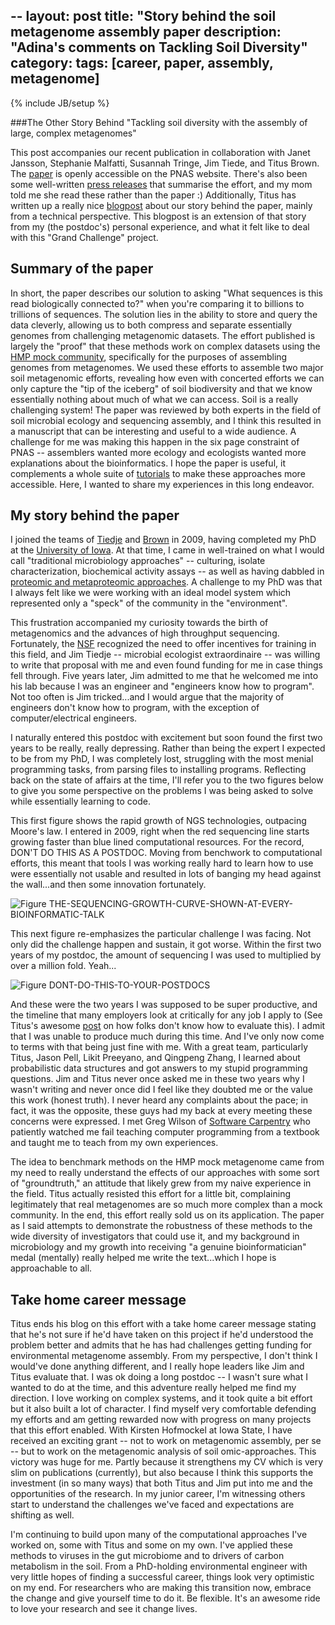 --
layout: post
title: "Story behind the soil metagenome assembly paper
description: "Adina's comments on Tackling Soil Diversity"
category: 
tags: [career, paper, assembly, metagenome]
---
{% include JB/setup %}

###The Other Story Behind "Tackling soil diversity with the assembly of large, complex metagenomes"

This post accompanies our recent publication in collaboration with Janet Jansson, Stephanie Malfatti, Susannah Tringe, Jim Tiede, and Titus Brown.  The [paper](http://www.pnas.org/content/early/2014/03/13/1402564111.abstract) is openly accessible on the PNAS website.  There's also been some well-written [press releases](http://jgi.doe.gov/News/news_14_03_10.html) that summarise the effort, and my mom told me she read these rather than the paper :)  Additionally, Titus has written up a really nice [blogpost](http://ivory.idyll.org/blog/2014-assembling-soil.html) about our story behind the paper, mainly from a technical perspective.  This blogpost is an extension of that story from my (the postdoc's) personal experience, and what it felt like to deal with this "Grand Challenge" project.

## Summary of the paper
In short, the paper describes our solution to asking "What sequences is this read biologically connected to?" when you're comparing it to billions to trillions of sequences.  The solution lies in the ability to store and query the data cleverly, allowing us to both compress and separate essentially genomes from challenging metagenomic datasets.  The effort published is largely the "proof" that these methods work on complex datasets using the [HMP mock community](http://adina.github.io/2012/11/07/the-importance-of-control), specifically for the purposes of assembling genomes from metagenomes.  We used these efforts to assemble two major soil metagenomic efforts, revealing how even with concerted efforts we can only capture the "tip of the iceberg" of soil biodiversity and that we know essentially nothing about much of what we can access.  Soil is a really challenging system!  The paper was reviewed by both experts in the field of soil microbial ecology and sequencing assembly, and I think this resulted in a manuscript that can be interesting and useful to a wide audience.  A challenge for me was making this happen in the six page constraint of PNAS -- assemblers wanted more ecology and ecologists wanted more explanations about the bioinformatics.  I hope the paper is useful, it complements a whole suite of [tutorials](http://www.ged.msu.edu/angus) to make these approaches more accessible.  Here, I wanted to share my experiences in this long endeavor.

## My story behind the paper
I joined the teams of [Tiedje](http://en.wikipedia.org/wiki/James_Tiedje) and [Brown](http://ged.msu.edu/) in 2009, having completed my PhD at the [University of Iowa](http://www.engineering.uiowa.edu/~tmattes/index.htm).  At that time, I came in well-trained on what I would call "traditional microbiology approaches" -- culturing, isolate characterization, biochemical activity assays -- as well as having dabbled in [proteomic and metaproteomic approaches](http://aem.asm.org/content/73/13/4368.full). A challenge to my PhD was that I always felt like we were working with an ideal model system which represented only a "speck" of the community in the "environment".  

This frustration accompanied my curiosity towards the birth of metagenomics and the advances of high throughput sequencing.  Fortunately, the [NSF](http://www.nsf.gov/pubs/2012/nsf12497/nsf12497.htm) recognized the need to offer incentives for training in this field, and Jim Tiedje -- microbial ecologist extraordinaire -- was willing to write that proposal with me and even found funding for me in case things fell through.  Five years later, Jim admitted to me that he welcomed me into his lab because I was an engineer and "engineers know how to program".  Not too often is Jim tricked...and I would argue that the majority of engineers don't know how to program, with the exception of computer/electrical engineers.

I naturally entered this postdoc with excitement but soon found the first two years to be really, really depressing.  Rather than being the expert I expected to be from my PhD, I was completely lost, struggling with the most menial programming tasks, from parsing files to installing programs. Reflecting back on the state of affairs at the time, I'll refer you to the two figures below to give you some perspective on the problems I was being asked to solve while essentially learning to code.

This first figure shows the rapid growth of NGS technologies, outpacing Moore's law.  I entered in 2009, right when the red sequencing line starts growing faster than blue lined computational resources. For the record, DON'T DO THIS AS A POSTDOC.  Moving from benchwork to computational efforts, this meant that tools I was working really hard to learn how to use were essentially not usable and resulted in lots of banging my head against the wall...and then some innovation fortunately.  

![Figure THE-SEQUENCING-GROWTH-CURVE-SHOWN-AT-EVERY-BIOINFORMATIC-TALK](https://raw.github.com/adina/adina.github.com/master/figures/2014-pnas/Slide15.jpg)

This next figure re-emphasizes the particular challenge I was facing. Not only did the challenge happen and sustain, it got worse.  Within the first two years of my postdoc, the amount of sequencing I was used to multiplied by over a million fold.  Yeah...  

![Figure DONT-DO-THIS-TO-YOUR-POSTDOCS](https://raw.github.com/adina/adina.github.com/master/figures/2014-pnas/Slide16.jpg)

And these were the two years I was supposed to be super productive, and the timeline that many employers look at critically for any job I apply to (See Titus's awesome [post](http://ivory.idyll.org/blog/dear-abby-hiring-computational-people.html) on how folks don't know how to evaluate this).  I admit that I was unable to produce much during this time.  And I've only now come to terms with that being just fine with me.  With a great team, particularly Titus, Jason Pell, Likit Preeyano, and Qingpeng Zhang, I learned about probabilistic data structures and got answers to my stupid programming questions.  Jim and Titus never once asked me in these two years why I wasn't writing and never once did I feel like they doubted me or the value this work (honest truth).  I never heard any complaints about the pace; in fact, it was the opposite, these guys had my back at every meeting these concerns were expressed. I met Greg Wilson of [Software Carpentry](http://www.software-carpentry.org) who patiently watched me fail teaching computer programming from a textbook and taught me to teach from my own experiences.  

The idea to benchmark methods on the HMP mock metagenome came from my need to really understand the effects of our approaches with some sort of "groundtruth," an attitude that likely grew from my naive experience in the field.  Titus actually resisted this effort for a little bit, complaining legitimately that real metagenomes are so much more complex than a mock community.  In the end, this effort really sold us on its application. The paper as I said attempts to demonstrate the robustness of these methods to the wide diversity of investigators that could use it, and my background in microbiology and my growth into receiving "a genuine bioinformatician" medal (mentally) really helped me write the text...which I hope is approachable to all. 

## Take home career message

Titus ends his blog on this effort with a take home career message stating that he's not sure if he'd have taken on this project if he'd understood the problem better and admits that he has had challenges getting funding for environmental metagenome assembly.  From my perspective, I don't think I would've done anything different, and I really hope leaders like Jim and Titus evaluate that.  I was ok doing a long postdoc -- I wasn't sure what I wanted to do at the time, and this adventure really helped me find my direction.  I love working on complex systems, and it took quite a bit effort but it also built a lot of character.  I find myself very comfortable defending my efforts and am getting rewarded now with progress on many projects that this effort enabled. With Kirsten Hofmockel at Iowa State, I have received an exciting grant -- not to work on metagenomic assembly, per se -- but to work on the metagenomic analysis of soil omic-approaches.  This victory was huge for me.  Partly because it strengthens my CV which is very slim on publications (currently), but also because I think this supports the investment (in so many ways) that both Titus and Jim put into me and the opportunities of the research.  In my junior career, I'm witnessing others start to understand the challenges we've faced and expectations are shifting as well.

I'm continuing to build upon many of the computational approaches I've worked on, some with Titus and some on my own.  I've applied these methods to viruses in the gut microbiome and to drivers of carbon metabolism in the soil.  From a PhD-holding environmental engineer with very little hopes of finding a successful career, things look very optimistic on my end.  For researchers who are making this transition now, embrace the change and give yourself time to do it. Be flexible. It's an awesome ride to love your research and see it change lives.


    